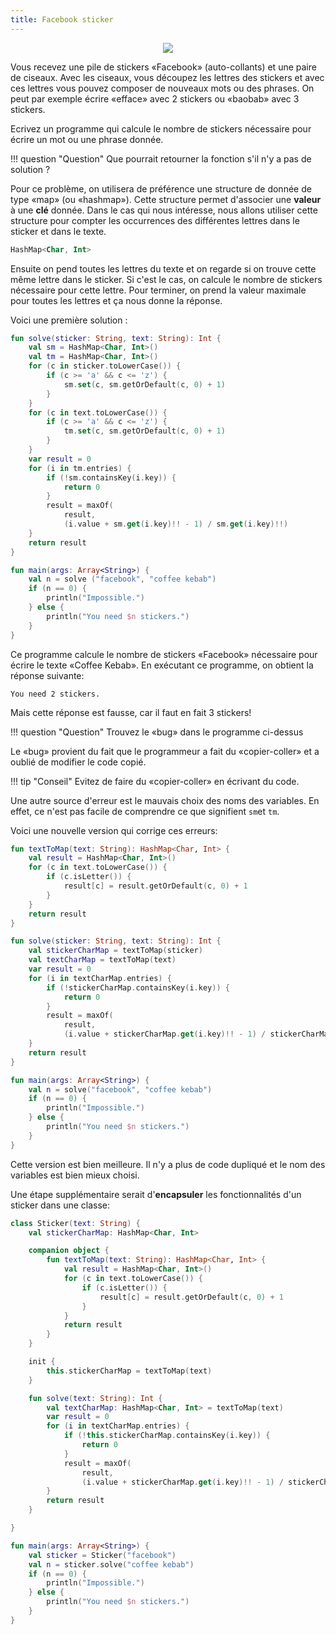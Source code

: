```yaml
---
title: Facebook sticker
---
```


<center>
<img src="../images/facebook-logo.jpg">
</center>

Vous recevez une pile de stickers «Facebook» (auto-collants) et une paire de ciseaux.
Avec les ciseaux, vous découpez les lettres des stickers et avec ces lettres vous pouvez
composer de nouveaux mots ou des phrases. On peut par exemple écrire «efface» avec 2
stickers ou «baobab» avec 3 stickers.

Ecrivez un programme qui calcule le nombre de stickers nécessaire pour écrire un mot
ou une phrase donnée.

!!! question "Question"
    Que pourrait retourner la fonction s'il n'y a pas de solution ?

Pour ce problème, on utilisera de préférence une structure de donnée de type «map» (ou «hashmap»).
Cette structure permet d'associer une **valeur** à une **clé** donnée. Dans le cas qui nous
intéresse, nous allons utiliser cette structure pour compter les occurrences des différentes
lettres dans le sticker et dans le texte.


``` kotlin
HashMap<Char, Int>
```

Ensuite on pend toutes les lettres du texte et on regarde si on trouve cette même lettre dans
le sticker. Si c'est le cas, on calcule le nombre de stickers nécessaire pour cette lettre.
Pour terminer, on prend la valeur maximale pour toutes les lettres et ça nous donne la réponse.

Voici une première solution :

``` kotlin
fun solve(sticker: String, text: String): Int {
    val sm = HashMap<Char, Int>()
    val tm = HashMap<Char, Int>()
    for (c in sticker.toLowerCase()) {
        if (c >= 'a' && c <= 'z') {
            sm.set(c, sm.getOrDefault(c, 0) + 1)
        }
    }
    for (c in text.toLowerCase()) {
        if (c >= 'a' && c <= 'z') {
            tm.set(c, sm.getOrDefault(c, 0) + 1)
        }
    }
    var result = 0
    for (i in tm.entries) {
        if (!sm.containsKey(i.key)) {
            return 0
        }
        result = maxOf(
            result,
            (i.value + sm.get(i.key)!! - 1) / sm.get(i.key)!!)
    }
    return result
}

fun main(args: Array<String>) {
    val n = solve ("facebook", "coffee kebab")
    if (n == 0) {
        println("Impossible.")
    } else {
        println("You need $n stickers.")
    }
}
```

Ce programme calcule le nombre de stickers «Facebook» nécessaire pour écrire le
texte «Coffee Kebab». En exécutant ce programme, on obtient la réponse suivante: 

```
You need 2 stickers.
```

Mais cette réponse est fausse, car il faut en fait 3 stickers!

!!! question "Question"
    Trouvez le «bug» dans le programme ci-dessus

Le «bug» provient du fait que le programmeur a fait du «copier-coller» et
a oublié de modifier le code copié.

!!! tip "Conseil"
    Evitez de faire du «copier-coller» en écrivant du code.

Une autre source d'erreur est le mauvais choix des noms des variables. En
effet, ce n'est pas facile de comprendre ce que signifient `sm`et `tm`.

Voici une nouvelle version qui corrige ces erreurs:

``` kotlin
fun textToMap(text: String): HashMap<Char, Int> {
    val result = HashMap<Char, Int>()
    for (c in text.toLowerCase()) {
        if (c.isLetter()) {
            result[c] = result.getOrDefault(c, 0) + 1
        }
    }
    return result
}

fun solve(sticker: String, text: String): Int {
    val stickerCharMap = textToMap(sticker)
    val textCharMap = textToMap(text)
    var result = 0
    for (i in textCharMap.entries) {
        if (!stickerCharMap.containsKey(i.key)) {
            return 0
        }
        result = maxOf(
            result,
            (i.value + stickerCharMap.get(i.key)!! - 1) / stickerCharMap.get(i.key)!!)
    }
    return result
}

fun main(args: Array<String>) {
    val n = solve("facebook", "coffee kebab")
    if (n == 0) {
        println("Impossible.")
    } else {
        println("You need $n stickers.")
    }
}
```

Cette version est bien meilleure. Il n'y a plus de code dupliqué et le nom des variables est bien mieux choisi.

Une étape supplémentaire serait d'**encapsuler** les fonctionnalités d'un sticker dans une classe:

``` kotlin
class Sticker(text: String) {
    val stickerCharMap: HashMap<Char, Int>

    companion object {
        fun textToMap(text: String): HashMap<Char, Int> {
            val result = HashMap<Char, Int>()
            for (c in text.toLowerCase()) {
                if (c.isLetter()) {
                    result[c] = result.getOrDefault(c, 0) + 1
                }
            }
            return result
        }
    }

    init {
        this.stickerCharMap = textToMap(text)
    }

    fun solve(text: String): Int {
        val textCharMap: HashMap<Char, Int> = textToMap(text)
        var result = 0
        for (i in textCharMap.entries) {
            if (!this.stickerCharMap.containsKey(i.key)) {
                return 0
            }
            result = maxOf(
                result,
                (i.value + stickerCharMap.get(i.key)!! - 1) / stickerCharMap.get(i.key)!!)
        }
        return result
    }

}

fun main(args: Array<String>) {
    val sticker = Sticker("facebook")
    val n = sticker.solve("coffee kebab")
    if (n == 0) {
        println("Impossible.")
    } else {
        println("You need $n stickers.")
    }
}
```
